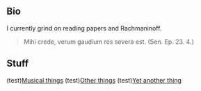 ## Bio

I currently grind on reading papers and Rachmaninoff.

> Mihi crede, verum gaudium res severa est. (Sen. Ep. 23. 4.)

## Stuff

(test)[Musical things](music.md)
(test)[Other things](others.md)
(test)[Yet another thing](arashi.md)
